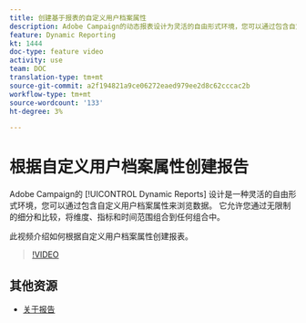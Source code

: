 ```yaml
---
title: 创建基于报表的自定义用户档案属性
description: Adobe Campaign的动态报表设计为灵活的自由形式环境，您可以通过包含自定义用户档案属性来浏览数据。 它允许您通过无限制的细分和比较，将维度、指标和时间范围组合到任何组合中。 此视频介绍如何根据自定义用户档案属性创建报表。
feature: Dynamic Reporting
kt: 1444
doc-type: feature video
activity: use
team: DOC
translation-type: tm+mt
source-git-commit: a2f194821a9ce06272eaed979ee2d8c62cccac2b
workflow-type: tm+mt
source-wordcount: '133'
ht-degree: 3%

---
```



# 根据自定义用户档案属性创建报告

Adobe Campaign的 [!UICONTROL Dynamic Reports] 设计是一种灵活的自由形式环境，您可以通过包含自定义用户档案属性来浏览数据。 它允许您通过无限制的细分和比较，将维度、指标和时间范围组合到任何组合中。

此视频介绍如何根据自定义用户档案属性创建报表。

>[!VIDEO](https://video.tv.adobe.com/v/28204?quality=12)

## 其他资源

* [关于报告](https://docs.adobe.com/content/help/en/campaign-standard/using/reporting/about-reporting/about-dynamic-reports.html)
